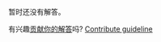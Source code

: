 
暂时还没有解答。

有兴趣[贡献你的解答](https://github.com/BFEdev/BFE.dev-solutions/blob/main/typescript/implement-diff-a-b_zh.md)吗? [Contribute guideline](https://github.com/BFEdev/BFE.dev-solutions#how-to-contribute)
